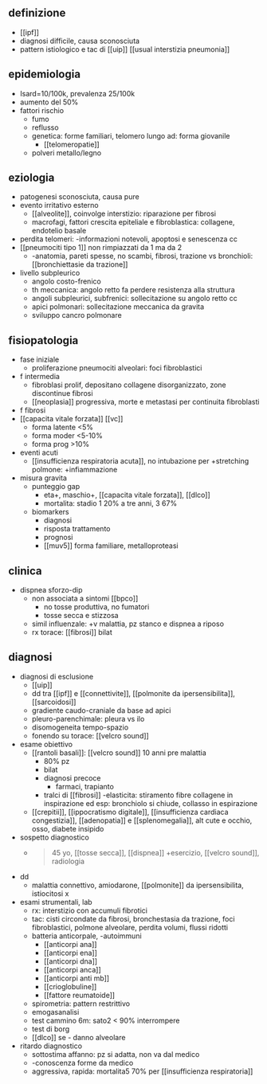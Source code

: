 ## definizione
- [[ipf]]
- diagnosi difficile, causa sconosciuta
- pattern istiologico e tac di [[uip]] [[usual interstizia pneumonia]]

## epidemiologia
- Isard=10/100k, prevalenza 25/100k
- aumento del 50%
- fattori rischio
	- fumo
	- reflusso
	- genetica: forme familiari, telomero lungo ad: forma giovanile
		- [[telomeropatie]]
	- polveri metallo/legno

## eziologia
- patogenesi sconosciuta, causa pure
- evento irritativo esterno
	- [[alveolite]], coinvolge interstizio: riparazione per fibrosi
	- macrofagi, fattori crescita epiteliale e fibroblastica: collagene, endotelio basale
- perdita telomeri: -informazioni notevoli, apoptosi e senescenza cc
- [[pneumociti tipo 1]] non rimpiazzati da 1 ma da 2
	- -anatomia, pareti spesse, no scambi, fibrosi, trazione vs bronchioli: [[bronchiettasie da trazione]]
- livello subpleurico
	- angolo costo-frenico
	- th meccanica: angolo retto fa perdere resistenza alla struttura
	- angoli subpleurici, subfrenici: sollecitazione su angolo retto cc
	- apici polmonari: sollecitazione meccanica da gravita
	- sviluppo cancro polmonare

## fisiopatologia
- fase iniziale
	- proliferazione pneumociti alveolari: foci fibroblastici
- f intermedia
	- fibroblasi prolif, depositano collagene disorganizzato, zone discontinue fibrosi
	- [[neoplasia]] progressiva, morte e metastasi per continuita fibroblasti
- f fibrosi
- [[capacita vitale forzata]] [[vc]]
	- forma latente <5%
	- forma moder <5-10%
	- forma prog >10%
- eventi acuti
	- [[insufficienza respiratoria acuta]], no intubazione per +stretching polmone: +infiammazione
- misura gravita
	- punteggio gap
		- eta+, maschio+, [[capacita vitale forzata]], [[dlco]]
		- mortalita: stadio 1 20% a tre anni, 3 67%
	- biomarkers
		- diagnosi
		- risposta trattamento
		- prognosi
		- [[muv5]] forma familiare, metalloproteasi

## clinica
- dispnea sforzo-dip
	- non associata a sintomi [[bpco]]
		- no tosse produttiva, no fumatori
		- tosse secca e stizzosa
	- simil influenzale: +v malattia, pz stanco e dispnea a riposo
	- rx torace: [[fibrosi]] bilat

## diagnosi
- diagnosi di esclusione
	- [[uip]]
	- dd tra [[ipf]] e [[connettivite]], [[polmonite da ipersensibilita]], [[sarcoidosi]]
	- gradiente caudo-craniale da base ad apici
	- pleuro-parenchimale: pleura vs ilo
	- disomogeneita tempo-spazio
	- fonendo su torace: [[velcro sound]]
- esame obiettivo
	- [[rantoli basali]]: [[velcro sound]] 10 anni pre malattia
		- 80% pz
		- bilat
		- diagnosi precoce
			- farmaci, trapianto
		- tralci di [[fibrosi]] -elasticita: stiramento fibre collagene in inspirazione ed esp: bronchiolo si chiude, collasso in espirazione
	- [[crepitii]], [[ippocratismo digitale]], [[insufficienza cardiaca congestizia]], [[adenopatia]] e [[splenomegalia]], alt cute e occhio, osso, diabete insipido
- sospetto diagnostico
	- >45 yo, [[tosse secca]], [[dispnea]] +esercizio, [[velcro sound]], radiologia
- dd
	- malattia connettivo, amiodarone, [[polmonite]] da ipersensibilita, istiocitosi x
- esami strumentali, lab
	- rx: interstizio con accumuli fibrotici
	- tac: cisti circondate da fibrosi, bronchestasia da trazione, foci fibroblastici, polmone alveolare, perdita volumi, flussi ridotti
	- batteria anticorpale, -autoimmuni
		- [[anticorpi ana]]
		- [[anticorpi ena]]
		- [[anticorpi dna]]
		- [[anticorpi anca]]
		- [[anticorpi anti mb]]
		- [[crioglobuline]]
		- [[fattore reumatoide]]
	- spirometria: pattern restrittivo
	- emogasanalisi
	- test cammino 6m: sato2 < 90% interrompere
	- test di borg
	- [[dlco]] se - danno alveolare
- ritardo diagnostico
	- sottostima affanno: pz si adatta, non va dal medico
	- -conoscenza forme da medico
	- aggressiva, rapida: mortalita5 70% per [[insufficienza respiratoria]]